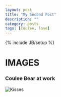 ```yaml
---
layout: post
title: "My Second Post"
description: ""
category: posts
tags: [Coulee, love]
---
```

{% include JB/setup %}

# IMAGES

### Coulee Bear at work


![Kisses](https://scontent.fsnc1-1.fna.fbcdn.net/hphotos-xpf1/v/t1.0-9/13015340_10208974379062490_1308990751908523936_n.jpg?oh=20f3e178a1ebf827f4e942164314f9e2&oe=57800752 "Drew & Isaac Kisses")


